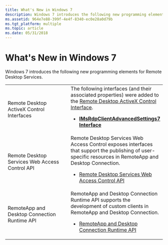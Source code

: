 ```yaml
---
title: What's New in Windows 7
description: Windows 7 introduces the following new programming elements for Remote Desktop Services.
ms.assetid: 964e7e88-399f-4e4f-8340-ec0e28a0d79b
ms.tgt_platform: multiple
ms.topic: article
ms.date: 05/31/2018
---
```


# What's New in Windows 7

Windows 7 introduces the following new programming elements for Remote Desktop Services.



<table>
<colgroup>
<col style="width: 50%" />
<col style="width: 50%" />
</colgroup>
<tbody>
<tr class="odd">
<td>Remote Desktop ActiveX Control Interfaces<br/></td>
<td>The following interfaces (and their associated properties) were added to the <a href="remote-desktop-web-connection-reference.md">Remote Desktop ActiveX Control Interface</a>.<br/>
<ul>
<li><a href="imsrdpclientadvancedsettings7.md"><strong>IMsRdpClientAdvancedSettings7 Interface</strong></a></li>
</ul></td>
</tr>
<tr class="even">
<td>Remote Desktop Services Web Access Control API<br/></td>
<td>Remote Desktop Services Web Access Control exposes interfaces that support the publishing of user-specific resources in RemoteApp and Desktop Connection.<br/>
<ul>
<li><a href="https://docs.microsoft.com/windows/desktop/TermServ/remote-desktop-services-web-access-control-interfaces">Remote Desktop Services Web Access Control API</a></li>
</ul></td>
</tr>
<tr class="odd">
<td>RemoteApp and Desktop Connection Runtime API<br/></td>
<td>RemoteApp and Desktop Connection Runtime API supports the development of custom clients in RemoteApp and Desktop Connection.<br/>
<ul>
<li><a href="https://docs.microsoft.com/windows/desktop/TermServ/remoteapp-and-desktop-connection-runtime-interfaces">RemoteApp and Desktop Connection Runtime API</a></li>
</ul></td>
</tr>
</tbody>
</table>



 

 

 






